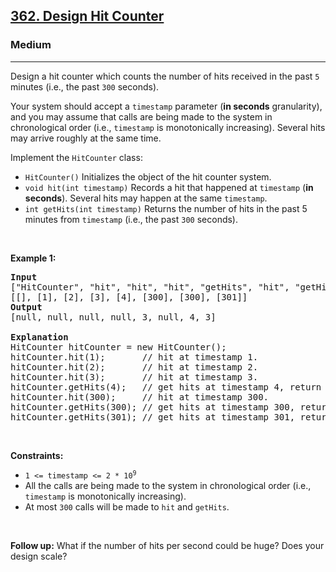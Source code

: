 <h2><a href="https://leetcode.com/problems/design-hit-counter/description/">362. Design Hit Counter</a></h2><h3>Medium</h3><hr><p>Design a hit counter which counts the number of hits received in the past <code>5</code> minutes (i.e., the past <code>300</code> seconds).</p>

<p>Your system should accept a <code>timestamp</code> parameter (<strong>in seconds</strong> granularity), and you may assume that calls are being made to the system in chronological order (i.e., <code>timestamp</code> is monotonically increasing). Several hits may arrive roughly at the same time.</p>

<p>Implement the <code>HitCounter</code> class:</p>

<ul>
	<li><code>HitCounter()</code> Initializes the object of the hit counter system.</li>
	<li><code>void hit(int timestamp)</code> Records a hit that happened at <code>timestamp</code> (<strong>in seconds</strong>). Several hits may happen at the same <code>timestamp</code>.</li>
	<li><code>int getHits(int timestamp)</code> Returns the number of hits in the past 5 minutes from <code>timestamp</code> (i.e., the past <code>300</code> seconds).</li>
</ul>

<p>&nbsp;</p>
<p><strong class="example">Example 1:</strong></p>

<pre>
<strong>Input</strong>
[&quot;HitCounter&quot;, &quot;hit&quot;, &quot;hit&quot;, &quot;hit&quot;, &quot;getHits&quot;, &quot;hit&quot;, &quot;getHits&quot;, &quot;getHits&quot;]
[[], [1], [2], [3], [4], [300], [300], [301]]
<strong>Output</strong>
[null, null, null, null, 3, null, 4, 3]

<strong>Explanation</strong>
HitCounter hitCounter = new HitCounter();
hitCounter.hit(1);       // hit at timestamp 1.
hitCounter.hit(2);       // hit at timestamp 2.
hitCounter.hit(3);       // hit at timestamp 3.
hitCounter.getHits(4);   // get hits at timestamp 4, return 3.
hitCounter.hit(300);     // hit at timestamp 300.
hitCounter.getHits(300); // get hits at timestamp 300, return 4.
hitCounter.getHits(301); // get hits at timestamp 301, return 3.
</pre>

<p>&nbsp;</p>
<p><strong>Constraints:</strong></p>

<ul>
	<li><code>1 &lt;= timestamp &lt;= 2 * 10<sup>9</sup></code></li>
	<li>All the calls are being made to the system in chronological order (i.e., <code>timestamp</code> is monotonically increasing).</li>
	<li>At most <code>300</code> calls will be made to <code>hit</code> and <code>getHits</code>.</li>
</ul>

<p>&nbsp;</p>
<p><strong>Follow up:</strong> What if the number of hits per second could be huge? Does your design scale?</p>
